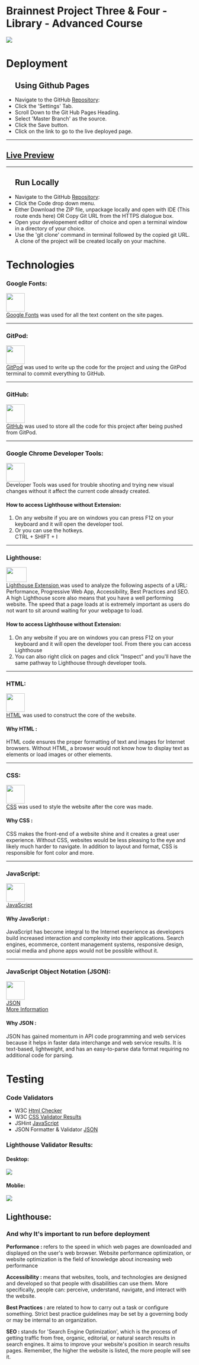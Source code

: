# Brainnest Project Three & Four - Library - Advanced Course
<img src="./assets/images/am-i-responsive.png">
<h1>Deployment</h1>

<ul>
    <h2>Using Github Pages</h2>
    <li>
        Navigate to the GitHub <a href="#" target="_blank">Repository</a>:
    </li>
    <li>
        Click the 'Settings' Tab.
    </li>
    <li>
        Scroll Down to the Git Hub Pages Heading.
    </li>
    <li>
        Select 'Master Branch' as the source.
    </li>
    <li>
        Click the Save button.
    </li>
    <li>
        Click on the link to go to the live deployed page.
    </li>
</ul><hr>
<h2>
    <a href="https://littlecanopener.github.io/MyLibrary/" target="_blank"> Live Preview</a>
</h2>
<hr>
<ul>
    <h2>Run Locally</h2>
    <li>
        Navigate to the GitHub <a href="#" target="_blank">Repository</a>:
    </li>
    <li>
        Click the Code drop down menu.
    </li>
    <li>
        Either Download the ZIP file, unpackage locally and open with IDE (This route ends here) OR Copy Git URL from the HTTPS dialogue box.
    </li>
    <li>
        Open your developement editor of choice and open a terminal window in a directory of your choice.
    </li>
    <li>
        Use the 'git clone' command in terminal followed by the copied git URL.
        A clone of the project will be created locally on your machine.
    </li>
</ul>
<h1>Technologies</h1>
<h3>Google Fonts:</h3>
<p>
    <img src="./assets/images/icons/googlefonts.svg" width="50px" height="50px"><br>
    <a href="https://fonts.google.com/" target="_blank">Google Fonts</a> was used for all the text content on the site pages.<br>
</p><hr>

<h3>GitPod:</h3>
<p>
    <img src="./assets/images/icons/gitpod.svg" width="50px" height="50px"><br>
    <a href="https://www.gitpod.io/" target="_blank">GitPod</a>
    was used to write up the code for the project and using the GitPod terminal to commit everything to GitHub.
</p><hr>

<h3>GitHub:</h3>
    <p><img src="./assets/images/icons/github.png" width="50px" height="50px"><br>
    <a href="https://github.com/" target="_blank">GitHub</a>
    was used to store all the code for this project after being pushed from GitPod.
</p><hr>

<h3>Google Chrome Developer Tools:</h3>
<p>
    <img src="./assets/images/icons/googledevtools.png" width="50px" height="50px" role="img" viewBox="0 0 24 24"><br>
    Developer Tools was used for trouble shooting and trying new visual changes without it affect the current code already created.
</p>
 <h4>How to access Lighthouse without Extension:</h4>
<ol>
    <li>
        On any website if you are on windows you can press F12 on your keyboard and it will open the developer tool.
    </li>
    <li>
        Or you can use the hotkeys.<br> 
        CTRL + SHIFT + I
    </li>
</ol>
<hr>


<h3>Lighthouse:</h3>
<p>
    <img src="./assets/images/icons/lighthouse-google.webp" width="55px" height="40px" role="img" viewBox="0 0 24 24"><br>
    <a href="https://chrome.google.com/webstore/detail/lighthouse/blipmdconlkpinefehnmjammfjpmpbjk/related?hl=en" target="_blank">Lighthouse Extension
    </a>
    was used to analyze the following aspects of a URL: Performance, Progressive Web App, Accessibility, Best Practices and SEO.<br>
    A high Lighthouse score also means that you have a well performing website. The speed that a page loads at is extremely important as users do not want to sit around waiting for your webpage to load.
</p>
    <h4>How to access Lighthouse without Extension:</h4>
<ol>
    <li>
        On any website if you are on windows you can press F12 on your keyboard and it will open the developer tool. From there you can access Lighthouse
    </li>
    <li>   
        You can also right click on pages and click "Inspect" and you'll have the same pathway to Lighthouse through developer tools.
    </li>
</ol><hr>

<h3>HTML:</h3>
<p>
    <img src="./assets/images/icons/html.png" width="50px" height="50px"><br>
    <a href="https://en.wikipedia.org/wiki/HTML" target="_blank">HTML</a> 
    was used to construct the core of the website.</p>
<h4>Why HTML :</h4>
<p>
    HTML code ensures the proper formatting of text and images for Internet browsers. Without HTML, a browser would not know how to display text as elements or load images or other elements.
</p><hr>

<h3>CSS:</h3>
<p>
    <img src="./assets/images/icons/css.png" width="50px" height="50px"><br>
    <a href="https://en.wikipedia.org/wiki/CSS" target="_blank">CSS</a>
    was used to style the website after the core was made.</p>
<h4>Why CSS :</h4>
<p>
    CSS makes the front-end of a website shine and it creates a great user experience. Without CSS, websites would be less pleasing to the eye and likely much harder to navigate. In addition to layout and format, CSS is responsible for font color and more.
</p><hr>

<h3>JavaScript:</h3>
<p>
    <img src="./assets/images/icons/javascript-icon.png" width="50px" height="50px"><br>
    <a href="https://en.wikipedia.org/wiki/JavaScript" target="_blank">JavaScript</a>
</p>
<h4>Why JavaScript :</h4>
<p>
    JavaScript has become integral to the Internet experience as developers build increased interaction and complexity into their applications. Search engines, ecommerce, content management systems, responsive design, social media and phone apps would not be possible without it.
</p>
<hr>
<h3>JavaScript Object Notation (JSON):</h3>
<p>
    <img src="./assets/images/icons/json.png" width="50px" height="50px"><br>
    <a href="https://en.wikipedia.org/wiki/JSON" target="_blank">JSON</a><br>
    <a href="https://www.json.org/json-en.html" target="_blank">More Information</a>
</p>
<h4>Why JSON :</h4>
<p>
    JSON has gained momentum in API code programming and web services because it helps in faster data interchange and web service results. It is text-based, lightweight, and has an easy-to-parse data format requiring no additional code for parsing.
</p>


<h1>Testing</h1>
<h3>Code Validators</h3>
<ul>
    <li>W3C <a href="https://validator.w3.org/nu/#textarea">Html Checker
    </a></li>
    <li>W3C <a href="https://jigsaw.w3.org/css-validator/#validate_by_input"
    target="_blank">CSS Validator Results
    </a></li>
    <li>JSHint <a href="https://jshint.com/" target="_blank">
    JavaScript</a></li>
    <li>JSON Formatter & Validator <a href="https://jsonformatter.curiousconcept.com/" target="_blank">
    JSON</a></li>
</ul>

<h3>Lighthouse Validator Results:</h3><h4>Desktop:</h4>
<img src="#">
<h4>Moblie:</h4>
<img src="#">

<h2>Lighthouse:</h2>
<h3>And why It's important to run before deployment</h3>
<p><strong>Performance : </strong>
    refers to the speed in which web pages are downloaded and displayed on the user's web browser. Website performance optimization, or website optimization is the field of knowledge about increasing web performance
</p>
<p><strong>Accessibility : </strong>
    means that websites, tools, and technologies are designed and developed so that people with disabilities can use them. More specifically, people can: perceive, understand, navigate, and interact with the website.
</p>
<p><strong>Best Practices : </strong>
    are related to how to carry out a task or configure something. Strict best practice guidelines may be set by a governing body or may be internal to an organization.
</p>
<p><strong>SEO : </strong> 
    stands for 'Search Engine Optimization', which is the process of getting traffic from free, organic, editorial, or natural search results in search engines. It aims to improve your website's position in search results pages. Remember, the higher the website is listed, the more people will see it.
</p>
